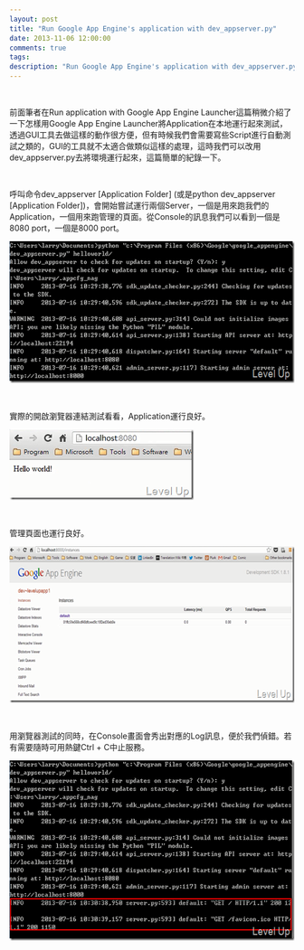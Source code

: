 ```yaml
---
layout: post
title: "Run Google App Engine's application with dev_appserver.py"
date: 2013-11-06 12:00:00
comments: true
tags: 
description: "Run Google App Engine's application with dev_appserver.py"
---
```

<p>
	 </p>
<p>
	前面筆者在Run application with Google App Engine Launcher這篇稍微介紹了一下怎樣用Google App Engine Launcher將Application在本地運行起來測試，透過GUI工具去做這樣的動作很方便，但有時候我們會需要寫些Script進行自動測試之類的，GUI的工具就不太適合做類似這樣的處理，這時我們可以改用dev_appserver.py去將環境運行起來，這篇簡單的紀錄一下。</p>
<p>
	 </p>
<p>
	呼叫命令dev_appserver [Application Folder] (或是python dev_appserver [Application Folder])，會開始嘗試運行兩個Server，一個是用來跑我們的Application，一個用來跑管理的頁面。從Console的訊息我們可以看到一個是8080 port，一個是8000 port。</p>
<p>
	<img alt="image" border="0" height="251" src="\images\posts\3ba82770-fb53-4842-8c5f-45060f044799\image_thumb.png" style="border-top: 0px; border-right: 0px; border-bottom: 0px; border-left: 0px" width="581" /></p>
<p>
	 </p>
<p>
	實際的開啟瀏覽器連結測試看看，Application運行良好。</p>
<p>
	<img alt="image" border="0" height="125" src="\images\posts\3ba82770-fb53-4842-8c5f-45060f044799\image_thumb_1.png" style="border-top: 0px; border-right: 0px; border-bottom: 0px; border-left: 0px" width="326" /></p>
<p>
	 </p>
<p>
	管理頁面也運行良好。</p>
<p>
	<img alt="image" border="0" height="277" src="\images\posts\3ba82770-fb53-4842-8c5f-45060f044799\image_thumb_3.png" style="border-top: 0px; border-right: 0px; border-bottom: 0px; border-left: 0px" width="644" /></p>
<p>
	 </p>
<p>
	用瀏覽器測試的同時，在Console畫面會秀出對應的Log訊息，便於我們偵錯。若有需要隨時可用熱鍵Ctrl + C中止服務。</p>
<p>
	<img alt="image" border="0" height="319" src="\images\posts\3ba82770-fb53-4842-8c5f-45060f044799\image_thumb_2.png" style="border-top: 0px; border-right: 0px; border-bottom: 0px; border-left: 0px" width="582" /></p>
